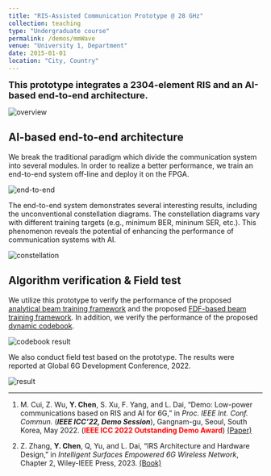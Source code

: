```yaml
---
title: "RIS-Assisted Communication Prototype @ 28 GHz"
collection: teaching
type: "Undergraduate course"
permalink: /demos/mmWave
venue: "University 1, Department"
date: 2015-01-01
location: "City, Country"
---
```


<font size = 4><b>This prototype integrates a 2304-element RIS and an AI-based end-to-end architecture.</b></font>

<p></p>

![overview](https://hericenes.github.io/yuhaochen.github.io/images/mmWave-prototype.png)

## AI-based end-to-end architecture

We break the traditional paradigm which divide the communication system into several modules. In order to realize a better performance, we train an end-to-end system off-line and deploy it on the FPGA.

![end-to-end](https://hericenes.github.io/yuhaochen.github.io/images/end-to-end.png)

The end-to-end system demonstrates several interesting results, including the unconventional constellation diagrams. The constellation diagrams vary with different training targets (e.g., minimum BER, mininum SER, etc.). This phenomenon reveals the potential of enhancing the performance of communication systems with AI.

![constellation](https://hericenes.github.io/yuhaochen.github.io/images/constellation.png)

## Algorithm verification & Field test

We utilize this prototype to verify the performance of the proposed [analytical beam training framework](https://hericenes.github.io/yuhaochen.github.io/research/RIS/analytical) and the proposed [FDF-based beam training framework](https://hericenes.github.io/yuhaochen.github.io/research/ELAA/UCA). In addition, we verify the performance of the proposed [dynamic codebook](https://hericenes.github.io/yuhaochen.github.io/research/RIS/Accurate).

![codebook result](https://hericenes.github.io/yuhaochen.github.io/images/codebook-test.png)

We also conduct field test based on the prototype. The results were reported at Global 6G Development Conference, 2022. 

![result](https://hericenes.github.io/yuhaochen.github.io/images/mmWave-result.png)

----

1. M. Cui, Z. Wu, **Y. Chen**, S. Xu, F. Yang, and L. Dai, “Demo: Low-power communications based on RIS and AI for 6G,” in *Proc. IEEE Int. Conf. Commun.* (<b><i>IEEE ICC’22, Demo Session</i></b>), Gangnam-gu, Seoul, South Korea, May 2022. (<font color=red><b>IEEE ICC 2022 Outstanding Demo Award</b></font>) [(Paper)](https://hericenes.github.io/yuhaochen.github.io/files/Demo%20Low-power%20communications%20based%20on%20RIS%20and%20AI%20for%206G.pdf)

2. Z. Zhang, **Y. Chen**, Q, Yu, and L. Dai, “IRS Architecture and Hardware Design,” in *Intelligent Surfaces Empowered 6G Wireless Network*, Chapter 2, Wiley-IEEE Press, 2023. [(Book)](https://www.wiley.com/en-ie/Intelligent+Surfaces+Empowered+6G+Wireless+Network-p-9781119913092)